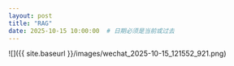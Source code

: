 ```yaml
---
layout: post
title: "RAG"
date: 2025-10-15 10:00:00  # 日期必须是当前或过去
---
```



![]({{ site.baseurl }}/images/wechat_2025-10-15_121552_921.png)


